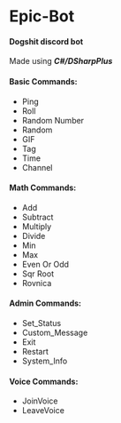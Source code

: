 # Epic-Bot

#### Dogshit discord bot

Made using ***C#/DSharpPlus***

#### Basic Commands:
- Ping
- Roll
- Random Number
- Random
- GIF
- Tag
- Time
- Channel

#### Math Commands:
- Add
- Subtract
- Multiply
- Divide
- Min
- Max
- Even Or Odd
- Sqr Root
- Rovnica

#### Admin Commands:
- Set_Status
- Custom_Message
- Exit
- Restart
- System_Info

#### Voice Commands:
- JoinVoice
- LeaveVoice
